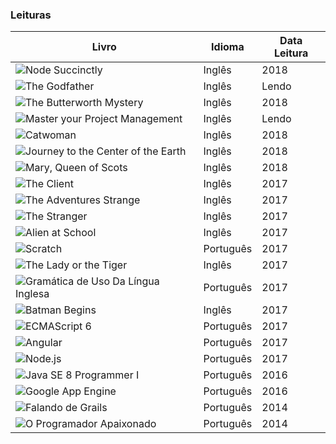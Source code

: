 

### Leituras


| Livro | Idioma | Data Leitura |
| ------ | ------ | ------ |
| ![Node Succinctly](http://cdn.syncfusion.com/content/images/downloads/ebook/ebook-cover/NodeJs-Succinctly.jpg) | Inglês | 2018 |
| ![The Godfather](https://english-e-reader.net/covers/The_Godfather-Mario_Puzo.jpg) | Inglês | Lendo |
| ![The Butterworth Mystery](https://english-e-reader.net/covers/The_Butterworth_Mystery-Gillian_Larkin.jpg) | Inglês | 2018 |
| ![Master your Project Management](https://images-na.ssl-images-amazon.com/images/I/51kZHrkMlVL.jpg) | Inglês | Lendo |
| ![Catwoman](http://english-e-reader.net/covers/Catwoman-Jones_Jasmin.jpg) | Inglês | 2018 |
| ![Journey to the Center of the Earth](http://english-e-reader.net/covers/Journey_to_the_Center_of_the_Earth-Jules_Verne.jpg) | Inglês | 2018 |
| ![Mary, Queen of Scots](http://english-e-reader.net/covers/Mary_Queen_of_Scots-Tim_Vicary.jpg) | Inglês | 2018 |
| ![The Client](http://english-e-reader.net/covers/The_Client-John_Grisham.jpg) | Inglês | 2017 |
| ![The Adventures Strange](http://english-e-reader.net/covers/The_Adventures_in_The_Grasslands-John_Bookworm.jpg) | Inglês | 2017 |
| ![The Stranger](https://english-e-reader.net/covers/The_Stranger-Norman_Whitney.jpg) | Inglês | 2017 |
| ![Alien at School](https://english-e-reader.net/covers/Alien_at_School-Michelle_Brown.jpg) | Inglês | 2017 |
| ![Scratch](https://cdn.shopify.com/s/files/1/0155/7645/products/YenvGixkQWFaq3oZpZr7dGXue8geB59fbwBHgS23orQ_large.jpg?v=1496341655) | Português | 2017 |
| ![The Lady or the  Tiger](https://english-e-reader.net/covers/The_Lady_or_the_Tiger-Frank_Stockton.jpg) | Inglês | 2017 |
| ![Gramática de Uso Da Língua Inglesa](http://mthumbs.buscape.com.br/livros/gramatica-de-uso-da-lingua-inglesa-a-gramatica-do-ingles-na-ponta-da-lingua-9788535241570_300x300-PU6e7a88bd_1.jpg) | Português | 2017 |
| ![Batman Begins](https://english-e-reader.net/covers/Batman_Begins-Goyer_David.jpg) | Inglês | 2017 |
| ![ECMAScript 6](https://cdn.shopify.com/s/files/1/0155/7645/products/yPVDxju4tCeqY45tdQtvOZo6bdCztD7A1gUZHRoZ5wU_large.jpg?v=1490381498) | Português | 2017 |
| ![Angular](https://cdn.shopify.com/s/files/1/0155/7645/products/Amazon-Aplicacoes-com-Angular_large.jpg?v=1494010530) | Português | 2017 |
| ![Node.js](https://cdn.shopify.com/s/files/1/0155/7645/products/nodejs-featured_large.png?v=1411486494) | Português | 2017 |
| ![Java SE 8 Programmer I](https://cdn.shopify.com/s/files/1/0155/7645/products/certificacao-java-featured_large.png?v=1431470873) | Português | 2016 |
| ![Google App Engine](https://cdn.shopify.com/s/files/1/0155/7645/products/0rFczV31owpuKMbo6C_L8M9_HmhQiz8R-0NHeYJ_3og_size_mode_3_size_1024x768_large.jpeg?v=1456513904) | Português | 2016 |
| ![Falando de Grails](https://cdn.shopify.com/s/files/1/0155/7645/products/grails-featured_large.png?v=1429737103)| Português | 2014 |
| ![O Programador Apaixonado](https://cdn.shopify.com/s/files/1/0155/7645/products/programador-apaixonado-featured_large.png?v=1411566032)| Português | 2014 |


